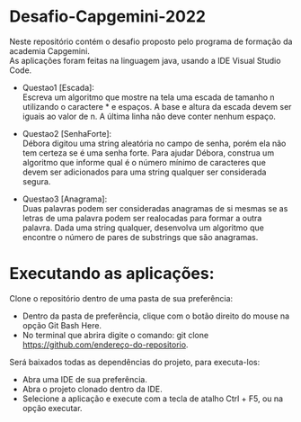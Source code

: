 # Desafio-Capgemini-2022

Neste repositório contém o desafio proposto pelo programa de formação da academia Capgemini.  
As aplicações foram feitas na linguagem java, usando a IDE Visual Studio Code. 

  

* Questao1 [Escada]:  
Escreva um algoritmo que mostre na tela uma escada de tamanho n utilizando o caractere * e espaços. A base e altura da escada devem ser iguais ao valor de n. A última linha não deve conter nenhum espaço. 

  

* Questao2 [SenhaForte]:  
Débora digitou uma string aleatória no campo de senha, porém ela não tem certeza se é uma senha forte. Para ajudar Débora, construa um algoritmo que informe qual é o número mínimo de caracteres que devem ser adicionados para uma string qualquer ser considerada segura. 

  

* Questao3 [Anagrama]:  
Duas palavras podem ser consideradas anagramas de si mesmas se as letras de uma palavra podem ser realocadas para formar a outra palavra. Dada uma string qualquer, desenvolva um algoritmo que encontre o número de pares de substrings que são anagramas. 

  

  

# Executando as aplicações:  

Clone o repositório dentro de uma pasta de sua preferência:  

- Dentro da pasta de preferência, clique com o botão direito do mouse na opção Git Bash Here.  
- No terminal que abrira digite o comando: 
  git clone https://github.com/endereço-do-repositorio. 

  

Será baixados todas as dependências do projeto, para executa-los: 

- Abra uma IDE de sua preferência. 
- Abra o projeto clonado dentro da IDE. 
- Selecione a aplicação e execute com a tecla de atalho Ctrl + F5, ou na opção executar. 

 
